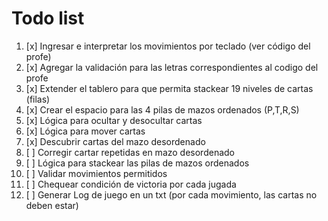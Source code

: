 # Todo list

1. [x] Ingresar e interpretar los movimientos por teclado (ver código del profe)
1. [x] Agregar la validación para las letras correspondientes al codigo del profe
1. [x] Extender el tablero para que permita stackear 19 niveles de cartas (filas)
1. [x] Crear el espacio para las 4 pilas de mazos ordenados (P,T,R,S)
1. [x] Lógica para ocultar y desocultar cartas
1. [x] Lógica para mover cartas
1. [x] Descubrir cartas del mazo desordenado
1. [ ] Corregir cartar repetidas en mazo desordenado
1. [ ] Lógica para stackear las pilas de mazos ordenados
1. [ ] Validar movimientos permitidos
1. [ ] Chequear condición de victoria por cada jugada
1. [ ] Generar Log de juego en un txt (por cada movimiento, las cartas no deben estar)
